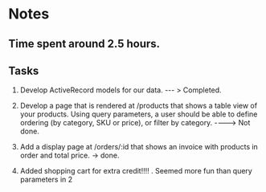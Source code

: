 # Notes

## Time spent around 2.5 hours. 

## Tasks 
1) Develop ActiveRecord models for our data. --- > Completed.

2) Develop a page that is rendered at /products that shows a table view of your products. Using query parameters, a user should be able to define ordering (by category, SKU or price), or filter by category.  ----> Not done. 

3) Add a display page at /orders/:id that shows an invoice with products in order and total price. -> done. 

4) Added shopping cart for extra credit!!!! . Seemed more fun than query parameters in 2




